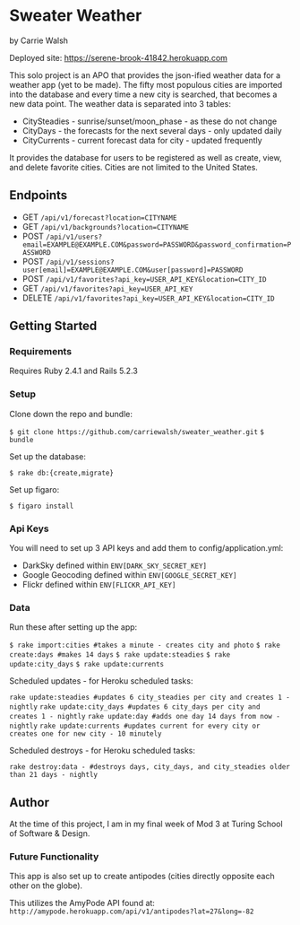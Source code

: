 # Sweater Weather
by Carrie Walsh

Deployed site: https://serene-brook-41842.herokuapp.com

This solo project is an APO that provides the json-ified weather data for a weather app (yet to be made). The fifty most populous cities are imported into the database and every time a new city is searched, that becomes a new data point. The weather data is separated into 3 tables:
- CitySteadies - sunrise/sunset/moon_phase - as these do not change
- CityDays - the forecasts for the next several days - only updated daily
- CityCurrents - current forecast data for city - updated frequently

It provides the database for users to be registered as well as create, view, and delete favorite cities. Cities are not limited to the United States.

## Endpoints

- GET `/api/v1/forecast?location=CITYNAME`
- GET `/api/v1/backgrounds?location=CITYNAME`
- POST `/api/v1/users?email=EXAMPLE@EXAMPLE.COM&password=PASSWORD&password_confirmation=PASSWORD`
- POST `/api/v1/sessions?user[email]=EXAMPLE@EXAMPLE.COM&user[password]=PASSWORD`
- POST `/api/v1/favorites?api_key=USER_API_KEY&location=CITY_ID`
- GET `/api/v1/favorites?api_key=USER_API_KEY`
- DELETE `/api/v1/favorites?api_key=USER_API_KEY&location=CITY_ID`

## Getting Started

### Requirements

Requires Ruby 2.4.1 and Rails 5.2.3

### Setup

Clone down the repo and bundle:

`$ git clone https://github.com/carriewalsh/sweater_weather.git`
`$ bundle`

Set up the database:

`$ rake db:{create,migrate}`

Set up figaro:

`$ figaro install`

### Api Keys

You will need to set up 3 API keys and add them to config/application.yml:

- DarkSky defined within `ENV[DARK_SKY_SECRET_KEY]`
- Google Geocoding defined within `ENV[GOOGLE_SECRET_KEY]`
- Flickr defined within `ENV[FLICKR_API_KEY]`

### Data

Run these after setting up the app:

`$ rake import:cities #takes a minute - creates city and photo`
`$ rake create:days #makes 14 days`
`$ rake update:steadies`
`$ rake update:city_days`
`$ rake update:currents`

Scheduled updates - for Heroku scheduled tasks:

`rake update:steadies #updates 6 city_steadies per city and creates 1 - nightly`
`rake update:city_days #updates 6 city_days per city and creates 1 - nightly`
`rake update:day #adds one day 14 days from now - nightly`
`rake update:currents #updates current for every city or creates one for new city - 10 minutely`

Scheduled destroys - for Heroku scheduled tasks:

`rake destroy:data - #destroys days, city_days, and city_steadies older than 21 days - nightly`

## Author

At the time of this project, I am in my final week of Mod 3 at Turing School of Software & Design.

### Future Functionality

This app is also set up to create antipodes (cities directly opposite each other on the globe).

This utilizes the AmyPode API found at: `http://amypode.herokuapp.com/api/v1/antipodes?lat=27&long=-82`
